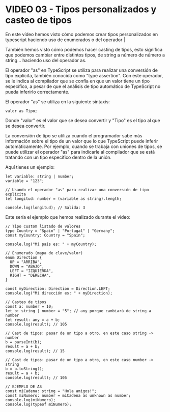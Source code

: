 # VIDEO 03 - Tipos personalizados y casteo de tipos

En este vídeo hemos visto cómo podemos crear tipos personalizados en typescript haciendo uso de enumerados o del operador |

También hemos visto cómo podemos hacer casting de tipos, esto significa que podemos cambiar entre distintos tipos, de string a número de número a string… haciendo uso del operador as.

El operador "as" en TypeScript se utiliza para realizar una conversión de tipo explícita, también conocida como "type assertion". Con este operador, se le indica al compilador que se confía en que un valor tiene un tipo específico, a pesar de que el análisis de tipo automático de TypeScript no pueda inferirlo correctamente.

El operador "as" se utiliza en la siguiente sintaxis:

```tsx
valor as Tipo;
```

Donde "valor" es el valor que se desea convertir y "Tipo" es el tipo al que se desea convertir.

La conversión de tipo se utiliza cuando el programador sabe más información sobre el tipo de un valor que lo que TypeScript puede inferir automáticamente. Por ejemplo, cuando se trabaja con uniones de tipos, se puede utilizar el operador "as" para indicarle al compilador que se está tratando con un tipo específico dentro de la unión.

Aquí tienes un ejemplo:

```tsx
let variable: string | number;
variable = "123";

// Usando el operador "as" para realizar una conversión de tipo explícita
let longitud: number = (variable as string).length;

console.log(longitud); // Salida: 3
```

Este sería el ejemplo que hemos realizado durante el vídeo:

```tsx
// Tipo custom listado de valores
type Country = "Spain" | "Portugal" | "Germany";
const myCountry: Country = "Spain";

console.log("Mi pais es: " + myCountry);

// Enumerado (mapa de clave/valor)
enum Direction {
  UP = "ARRIBA",
  DOWN = "ABAJO",
  LEFT = "IZQUIERDA",
  RIGHT = "DERECHA",
}

const myDirection: Direction = Direction.LEFT;
console.log("Mi dirección es: " + myDirection);

// Casteo de tipos
const a: number = 10;
let b: string | number = "5"; // any porque cambiará de string a number
let result: any = a + b;
console.log(result); // 105

// Cast de tipos: pasar de un tipo a otro, en este caso string -> number
b = parseInt(b);
result = a + b;
console.log(result); // 15

// Cast de tipos: pasar de un tipo a otro, en este caso number -> string
b = b.toString();
result = a + b;
console.log(result); // 105

// EJEMPLO DE AS
const miCadena: string = "Hola amigos!";
const miNumero: number = miCadena as unknown as number;
console.log(miNumero);
console.log(typeof miNumero);
```
